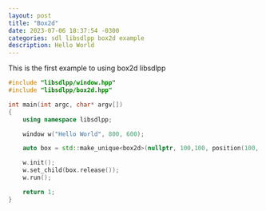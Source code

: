 ```yaml
---
layout: post
title: "Box2d"
date: 2023-07-06 18:37:54 -0300
categories: sdl libsdlpp box2d example
description: Hello World
---
```

This is the first example to using box2d libsdlpp

```cpp
#include "libsdlpp/window.hpp"
#include "libsdlpp/box2d.hpp"

int main(int argc, char* argv[]) 
{
    using namespace libsdlpp;

    window w("Hello World", 800, 600);

    auto box = std::make_unique<box2d>(nullptr, 100,100, position(100, 100), color::red());

    w.init();
    w.set_child(box.release());
    w.run();

    return 1;
}
```
